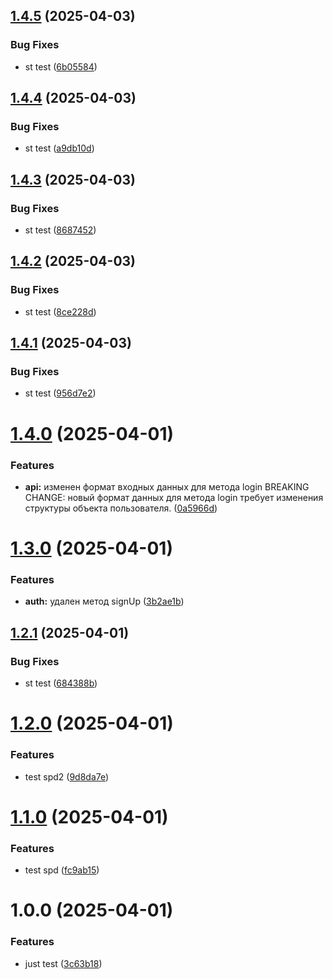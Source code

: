 ## [1.4.5](https://github.com/uikinion/kinematic/compare/v1.4.4...v1.4.5) (2025-04-03)


### Bug Fixes

* st test ([6b05584](https://github.com/uikinion/kinematic/commit/6b05584d78cf0b6ef0987ea4f8cb17c459453b85))

## [1.4.4](https://github.com/uikinion/kinematic/compare/v1.4.3...v1.4.4) (2025-04-03)


### Bug Fixes

* st test ([a9db10d](https://github.com/uikinion/kinematic/commit/a9db10d6bd0cce34876ef7c1722134e41b4a9528))

## [1.4.3](https://github.com/uikinion/kinematic/compare/v1.4.2...v1.4.3) (2025-04-03)


### Bug Fixes

* st test ([8687452](https://github.com/uikinion/kinematic/commit/86874520a76c899b5827c40bc86ff652bcce7cbf))

## [1.4.2](https://github.com/uikinion/kinematic/compare/v1.4.1...v1.4.2) (2025-04-03)


### Bug Fixes

* st test ([8ce228d](https://github.com/uikinion/kinematic/commit/8ce228d20f0052f7a70e469b42c1036b6520b462))

## [1.4.1](https://github.com/uikinion/kinematic/compare/v1.4.0...v1.4.1) (2025-04-03)


### Bug Fixes

* st test ([956d7e2](https://github.com/uikinion/kinematic/commit/956d7e205fd5cb1d9256d7226799a2e19695cde7))

# [1.4.0](https://github.com/uikinion/kinematic/compare/v1.3.0...v1.4.0) (2025-04-01)


### Features

* **api:** изменен формат входных данных для метода login  BREAKING CHANGE: новый формат данных для метода login требует изменения структуры объекта пользователя. ([0a5966d](https://github.com/uikinion/kinematic/commit/0a5966d1e58b151fa447244e5816b07b09873540))

# [1.3.0](https://github.com/uikinion/kinematic/compare/v1.2.1...v1.3.0) (2025-04-01)


### Features

* **auth:** удален метод signUp ([3b2ae1b](https://github.com/uikinion/kinematic/commit/3b2ae1b6a2f375f0856efdaf96e386f67e98a666))

## [1.2.1](https://github.com/uikinion/kinematic/compare/v1.2.0...v1.2.1) (2025-04-01)


### Bug Fixes

* st test ([684388b](https://github.com/uikinion/kinematic/commit/684388b5d3577f789cfcfc2539a228f940134ce5))

# [1.2.0](https://github.com/uikinion/kinematic/compare/v1.1.0...v1.2.0) (2025-04-01)


### Features

* test spd2 ([9d8da7e](https://github.com/uikinion/kinematic/commit/9d8da7e41400d394b2027d18e567c548b976385c))

# [1.1.0](https://github.com/uikinion/kinematic/compare/v1.0.0...v1.1.0) (2025-04-01)


### Features

* test spd ([fc9ab15](https://github.com/uikinion/kinematic/commit/fc9ab154a10e6c9e801ed2fe3ad26ce79dd9d804))

# 1.0.0 (2025-04-01)


### Features

* just test ([3c63b18](https://github.com/uikinion/kinematic/commit/3c63b18ab9daa0c267e08d3e063d25dbac975fc9))
